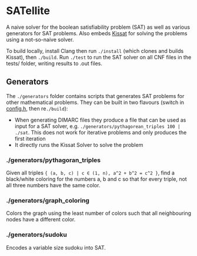 # SATellite

A naive solver for the boolean satisfiability problem (SAT) as well as various generators for SAT problems.
Also embeds [Kissat](https://github.com/arminbiere/kissat/) for solving the problems using a not-so-naive solver.

To build locally, install Clang then run `./install` (which clones and builds Kissat), then `./build`.
Run `./test` to run the SAT solver on all CNF files in the tests/ folder, writing results to .out files.

## Generators

The `./generators` folder contains scripts that generates SAT problems for other mathematical problems. They can be built in two flavours (switch in [config.h](./common/config.h), then re`./build`):
- When generating DIMARC files they produce a file that can be used as input for a SAT solver, e.g. `./generators/pythagorean_triples 100 | ./sat`. This does not work for iterative problems and only produces the first iteration
- It directly runs the Kissat Solver to solve the problem

### ./generators/pythagoran_triples <n>

Given all triples `{ (a, b, c) | c ∈ (1, n), a^2 + b^2 = c^2 }`, find a black/white coloring for the numbers a, b and c so that for every triple, not all three numbers have the same color.

### ./generators/graph_coloring <DIMACS graph file>

Colors the graph using the least number of colors such that all neighbouring nodes have a different color.

### ./generators/sudoku <sudoku file>

Encodes a variable size sudoku into SAT.
